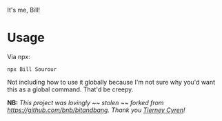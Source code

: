 It's me, Bill!

# Usage
Via npx:
```
npx Bill Sourour
```

Not including how to use it globally because I'm not sure why you'd want this as a global command. That'd be creepy.

**NB:** *This project was lovingly ~~ stolen ~~ forked from https://github.com/bnb/bitandbang. Thank you [Tierney Cyren](https://bnb.im)!*